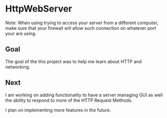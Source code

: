 # HttpWebServer


<bold>Note: </bold> When using trying to access your server from a different computer,
make sure that your firewall will allow such connection on whatever port your are using.


## Goal
The goal of the this project was to help me learn about HTTP and networking.

## Next
I am working on adding functionality to have a server managing GUI as well
the ability to respond to more of the HTTP Request Methods.

I plan on implementing more features in the future. 
